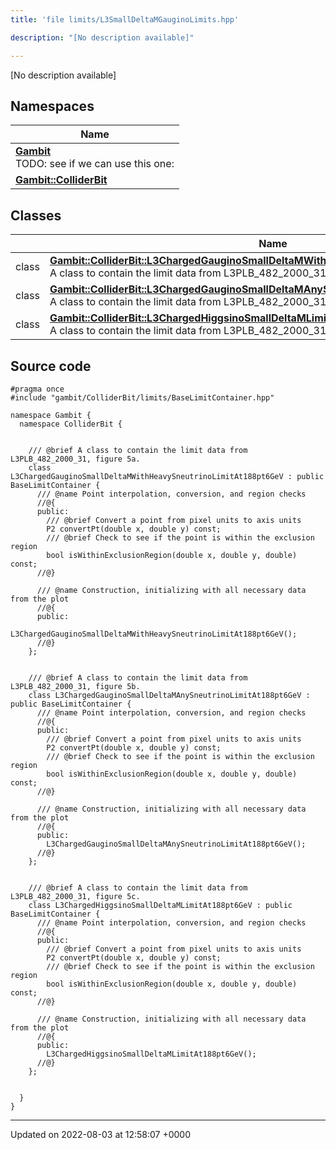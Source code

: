 ```yaml
---
title: 'file limits/L3SmallDeltaMGauginoLimits.hpp'

description: "[No description available]"

---
```







[No description available]

## Namespaces

| Name           |
| -------------- |
| **[Gambit](/documentation/code/gambit_sphinx/namespaces/namespacegambit/)** <br>TODO: see if we can use this one:  |
| **[Gambit::ColliderBit](/documentation/code/gambit_sphinx/namespaces/namespacegambit_1_1colliderbit/)**  |

## Classes

|                | Name           |
| -------------- | -------------- |
| class | **[Gambit::ColliderBit::L3ChargedGauginoSmallDeltaMWithHeavySneutrinoLimitAt188pt6GeV](/documentation/code/gambit_sphinx/classes/classgambit_1_1colliderbit_1_1l3chargedgauginosmalldeltamwithheavysneutrinolimitat188pt6gev/)** <br>A class to contain the limit data from L3PLB_482_2000_31, figure 5a.  |
| class | **[Gambit::ColliderBit::L3ChargedGauginoSmallDeltaMAnySneutrinoLimitAt188pt6GeV](/documentation/code/gambit_sphinx/classes/classgambit_1_1colliderbit_1_1l3chargedgauginosmalldeltamanysneutrinolimitat188pt6gev/)** <br>A class to contain the limit data from L3PLB_482_2000_31, figure 5b.  |
| class | **[Gambit::ColliderBit::L3ChargedHiggsinoSmallDeltaMLimitAt188pt6GeV](/documentation/code/gambit_sphinx/classes/classgambit_1_1colliderbit_1_1l3chargedhiggsinosmalldeltamlimitat188pt6gev/)** <br>A class to contain the limit data from L3PLB_482_2000_31, figure 5c.  |




## Source code

```
#pragma once
#include "gambit/ColliderBit/limits/BaseLimitContainer.hpp"

namespace Gambit {
  namespace ColliderBit {


    /// @brief A class to contain the limit data from L3PLB_482_2000_31, figure 5a.
    class L3ChargedGauginoSmallDeltaMWithHeavySneutrinoLimitAt188pt6GeV : public BaseLimitContainer {
      /// @name Point interpolation, conversion, and region checks
      //@{
      public:
        /// @brief Convert a point from pixel units to axis units
        P2 convertPt(double x, double y) const;
        /// @brief Check to see if the point is within the exclusion region
        bool isWithinExclusionRegion(double x, double y, double) const;
      //@}

      /// @name Construction, initializing with all necessary data from the plot
      //@{
      public:
        L3ChargedGauginoSmallDeltaMWithHeavySneutrinoLimitAt188pt6GeV();
      //@}
    };


    /// @brief A class to contain the limit data from L3PLB_482_2000_31, figure 5b.
    class L3ChargedGauginoSmallDeltaMAnySneutrinoLimitAt188pt6GeV : public BaseLimitContainer {
      /// @name Point interpolation, conversion, and region checks
      //@{
      public:
        /// @brief Convert a point from pixel units to axis units
        P2 convertPt(double x, double y) const;
        /// @brief Check to see if the point is within the exclusion region
        bool isWithinExclusionRegion(double x, double y, double) const;
      //@}

      /// @name Construction, initializing with all necessary data from the plot
      //@{
      public:
        L3ChargedGauginoSmallDeltaMAnySneutrinoLimitAt188pt6GeV();
      //@}
    };


    /// @brief A class to contain the limit data from L3PLB_482_2000_31, figure 5c.
    class L3ChargedHiggsinoSmallDeltaMLimitAt188pt6GeV : public BaseLimitContainer {
      /// @name Point interpolation, conversion, and region checks
      //@{
      public:
        /// @brief Convert a point from pixel units to axis units
        P2 convertPt(double x, double y) const;
        /// @brief Check to see if the point is within the exclusion region
        bool isWithinExclusionRegion(double x, double y, double) const;
      //@}

      /// @name Construction, initializing with all necessary data from the plot
      //@{
      public:
        L3ChargedHiggsinoSmallDeltaMLimitAt188pt6GeV();
      //@}
    };


  }
}
```


-------------------------------

Updated on 2022-08-03 at 12:58:07 +0000
